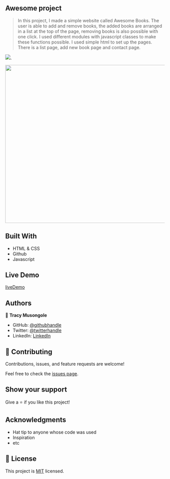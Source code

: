 ## Awesome project

> In this project, I made a simple website called Awesome Books. The user is able to add and remove books, the added books are arranged in a list at the top of the page, removing books is also possible with one click. I used different modules with javascript classes to make these functions possible. I used simple html to set up the pages. There is a list page, add new book page and contact page. 

![](https://img.shields.io/badge/Microverse-blueviolet).

<img src="https://github.com/elfin-git/Awesome-Books-App/blob/Feature/img/ui.png" width="600" height="500"/>

## Built With

- HTML & CSS
- Github
- Javascript

## Live Demo 

[liveDemo](https://elfin-git.github.io/Awesome-Books-App/)

## Authors

👤 **Tracy Musongole**

- GitHub: [@githubhandle](https://github.com/elfin-git)
- Twitter: [@twitterhandle](https://twitter.com/tracy_muso)
- LinkedIn: [LinkedIn](https://linkedin.com/in/tracy-musongole)


## 🤝 Contributing

Contributions, issues, and feature requests are welcome!


Feel free to check the [issues page](github.com/elfin-git/Awesome-Books-App/issues/).

## Show your support

Give a ⭐️ if you like this project!

## Acknowledgments

- Hat tip to anyone whose code was used
- Inspiration
- etc

## 📝 License

This project is [MIT](./MIT.md) licensed.
